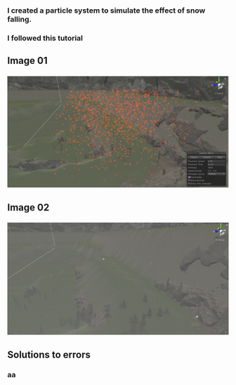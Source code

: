 ### I created a particle system to simulate the effect of snow falling.
### I followed this tutorial
### <a href=""></a>

## Image 01

###
<img src="images/snow01.png" alt="">

## Image 02

### 
<img src="images/snow02.png" alt="">



## Solutions to errors

### aa
